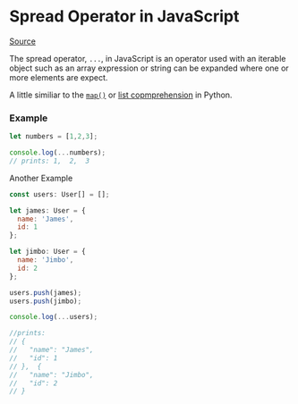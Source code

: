 # Spread Operator in JavaScript

[Source](https://developer.mozilla.org/en-US/docs/Web/JavaScript/Reference/Operators/Spread_syntax)

The spread operator, `...`, in JavaScript is an operator used with an iterable object such as an array expression or string can be expanded where one or more elements are expect.

A little similiar to the [`map()`](https://www.geeksforgeeks.org/python-map-function/) or [list copmprehension](https://realpython.com/list-comprehension-python/) in Python.

### Example

```javascript
let numbers = [1,2,3];

console.log(...numbers);
// prints: 1,  2,  3
```

Another Example

```javascript
const users: User[] = [];

let james: User = {
  name: 'James',
  id: 1
};

let jimbo: User = {
  name: 'Jimbo',
  id: 2
};

users.push(james);
users.push(jimbo);

console.log(...users);

//prints: 
// {
//   "name": "James",
//   "id": 1
// },  {
//   "name": "Jimbo",
//   "id": 2
// } 
```